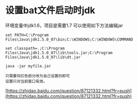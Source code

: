# 设置bat文件启动时jdk

环境变量中jdk1.6，项目是需要1.7 可以使用如下方法编辑jar

```text
set PATH=C:\Program Files\Java\jdk1.5.0_07\bin;C:\WINDOWS;C:\WINDOWS\COMMAND

set classpath=.;C:\Program Files\Java\jdk1.5.0_07\lib\tools.jar;C:\Program Files\Java\jdk1.5.0_07\lib\dt.jar

java -jar myfile.jar

只需要将红色部分改为自己设置的即可
设置只对当前窗口有效。
```

[https://zhidao.baidu.com/question/87121332.html?fr=push](https://zhidao.baidu.com/question/87121332.html?fr=push)


